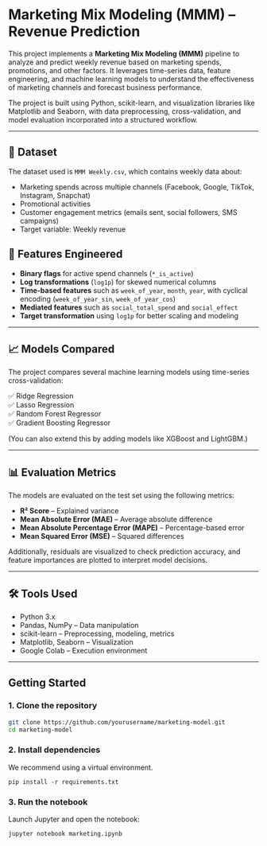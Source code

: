 # Marketing Mix Modeling (MMM) – Revenue Prediction

This project implements a **Marketing Mix Modeling (MMM)** pipeline to analyze and predict weekly revenue based on marketing spends, promotions, and other factors. It leverages time-series data, feature engineering, and machine learning models to understand the effectiveness of marketing channels and forecast business performance.

The project is built using Python, scikit-learn, and visualization libraries like Matplotlib and Seaborn, with data preprocessing, cross-validation, and model evaluation incorporated into a structured workflow.

---

## 📂 Dataset

The dataset used is `MMM Weekly.csv`, which contains weekly data about:

- Marketing spends across multiple channels (Facebook, Google, TikTok, Instagram, Snapchat)
- Promotional activities
- Customer engagement metrics (emails sent, social followers, SMS campaigns)
- Target variable: Weekly revenue


## 🔑 Features Engineered

- **Binary flags** for active spend channels (`*_is_active`)
- **Log transformations** (`log1p`) for skewed numerical columns
- **Time-based features** such as `week_of_year`, `month`, `year`, with cyclical encoding (`week_of_year_sin`, `week_of_year_cos`)
- **Mediated features** such as `social_total_spend` and `social_effect`
- **Target transformation** using `log1p` for better scaling and modeling

---

## 📈 Models Compared

The project compares several machine learning models using time-series cross-validation:

✅ Ridge Regression  
✅ Lasso Regression  
✅ Random Forest Regressor  
✅ Gradient Boosting Regressor  

(You can also extend this by adding models like XGBoost and LightGBM.)

---

## 📊 Evaluation Metrics

The models are evaluated on the test set using the following metrics:

- **R² Score** – Explained variance
- **Mean Absolute Error (MAE)** – Average absolute difference
- **Mean Absolute Percentage Error (MAPE)** – Percentage-based error
- **Mean Squared Error (MSE)** – Squared differences

Additionally, residuals are visualized to check prediction accuracy, and feature importances are plotted to interpret model decisions.

---

## 🛠 Tools Used

- Python 3.x
- Pandas, NumPy – Data manipulation
- scikit-learn – Preprocessing, modeling, metrics
- Matplotlib, Seaborn – Visualization
- Google Colab – Execution environment

---


## Getting Started

### 1. Clone the repository
```bash
git clone https://github.com/yourusername/marketing-model.git
cd marketing-model
```
### 2. Install dependencies
We recommend using a virtual environment.
```
pip install -r requirements.txt
```

### 3. Run the notebook
Launch Jupyter and open the notebook:
```
jupyter notebook marketing.ipynb
```
